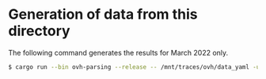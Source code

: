 # Generation of data from this directory

The following command generates the results for March 2022 only.

```bash
$ cargo run --bin ovh-parsing --release -- /mnt/traces/ovh/data_yaml -u all -s 1 -n 20 -o ../csv_march_2022/ --start-timestamp 1646089212 --stop-timestamp 1648763709
```